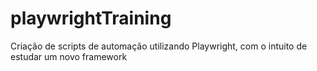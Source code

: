 # playwrightTraining
Criação de scripts de automação utilizando Playwright, com o intuito de estudar um novo framework
